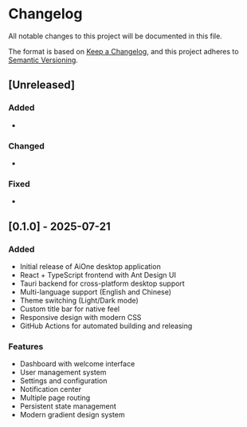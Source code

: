 # Changelog

All notable changes to this project will be documented in this file.

The format is based on [Keep a Changelog](https://keepachangelog.com/en/1.0.0/),
and this project adheres to [Semantic Versioning](https://semver.org/spec/v2.0.0.html).

## [Unreleased]

### Added
- 

### Changed
- 

### Fixed
- 

## [0.1.0] - 2025-07-21

### Added
- Initial release of AiOne desktop application
- React + TypeScript frontend with Ant Design UI
- Tauri backend for cross-platform desktop support
- Multi-language support (English and Chinese)
- Theme switching (Light/Dark mode)
- Custom title bar for native feel
- Responsive design with modern CSS
- GitHub Actions for automated building and releasing

### Features
- Dashboard with welcome interface
- User management system
- Settings and configuration
- Notification center
- Multiple page routing
- Persistent state management
- Modern gradient design system
